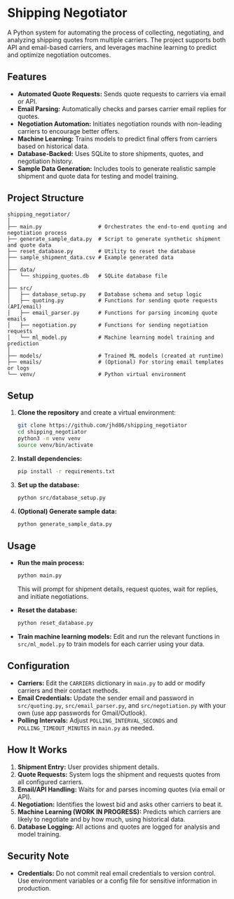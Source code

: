 # Shipping Negotiator

A Python system for automating the process of collecting, negotiating, and analyzing shipping quotes from multiple carriers. The project supports both API and email-based carriers, and leverages machine learning to predict and optimize negotiation outcomes.

## Features

- **Automated Quote Requests:** Sends quote requests to carriers via email or API.
- **Email Parsing:** Automatically checks and parses carrier email replies for quotes.
- **Negotiation Automation:** Initiates negotiation rounds with non-leading carriers to encourage better offers.
- **Machine Learning:** Trains models to predict final offers from carriers based on historical data.
- **Database-Backed:** Uses SQLite to store shipments, quotes, and negotiation history.
- **Sample Data Generation:** Includes tools to generate realistic sample shipment and quote data for testing and model training.

## Project Structure

```
shipping_negotiator/
│
├── main.py                  # Orchestrates the end-to-end quoting and negotiation process
├── generate_sample_data.py  # Script to generate synthetic shipment and quote data
├── reset_database.py        # Utility to reset the database
├── sample_shipment_data.csv # Example generated data
│
├── data/
│   └── shipping_quotes.db   # SQLite database file
│
├── src/
│   ├── database_setup.py    # Database schema and setup logic
│   ├── quoting.py           # Functions for sending quote requests (API/email)
│   ├── email_parser.py      # Functions for parsing incoming quote emails
│   ├── negotiation.py       # Functions for sending negotiation requests
│   └── ml_model.py          # Machine learning model training and prediction
│
├── models/                  # Trained ML models (created at runtime)
├── emails/                  # (Optional) For storing email templates or logs
└── venv/                    # Python virtual environment
```

## Setup

1. **Clone the repository** and create a virtual environment:
   ```bash
   git clone https://github.com/jhd86/shipping_negotiator
   cd shipping_negotiator
   python3 -m venv venv
   source venv/bin/activate
   ```

2. **Install dependencies:**
   ```bash
   pip install -r requirements.txt
   ```

3. **Set up the database:**
   ```bash
   python src/database_setup.py
   ```

4. **(Optional) Generate sample data:**
   ```bash
   python generate_sample_data.py
   ```

## Usage

- **Run the main process:**
  ```bash
  python main.py
  ```
  This will prompt for shipment details, request quotes, wait for replies, and initiate negotiations.

- **Reset the database:**
  ```bash
  python reset_database.py
  ```

- **Train machine learning models:**
  Edit and run the relevant functions in `src/ml_model.py` to train models for each carrier using your data.

## Configuration

- **Carriers:** Edit the `CARRIERS` dictionary in `main.py` to add or modify carriers and their contact methods.
- **Email Credentials:** Update the sender email and password in `src/quoting.py`, `src/email_parser.py`, and `src/negotiation.py` with your own (use app passwords for Gmail/Outlook).
- **Polling Intervals:** Adjust `POLLING_INTERVAL_SECONDS` and `POLLING_TIMEOUT_MINUTES` in `main.py` as needed.

## How It Works

1. **Shipment Entry:** User provides shipment details.
2. **Quote Requests:** System logs the shipment and requests quotes from all configured carriers.
3. **Email/API Handling:** Waits for and parses incoming quotes (via email or API).
4. **Negotiation:** Identifies the lowest bid and asks other carriers to beat it.
5. **Machine Learning (WORK IN PROGRESS):** Predicts which carriers are likely to negotiate and by how much, using historical data.
6. **Database Logging:** All actions and quotes are logged for analysis and model training.

## Security Note

- **Credentials:** Do not commit real email credentials to version control. Use environment variables or a config file for sensitive information in production.
